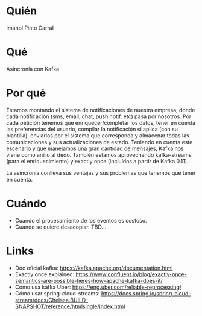 # Quién
Imanol Pinto Carral

# Qué
Asincronía con Kafka

# Por qué
Estamos montando el sistema de notificaciones de nuestra empresa, donde cada notificación (sms, email, chat, push notif. etc) pasa por nosotros. Por cada petición tenemos que enriquecer/completar los datos, tener en cuenta las preferencias del usuario, compilar la notificación si aplica (con su plantilla), enviarlos por el sistema que corresponda y almacenar todas las comunicaciones y sus actualizaciones de estado.
Teniendo en cuenta este escenario y que manejamos una gran cantidad de mensajes, Kafka nos viene como anillo al dedo.
También estamos aprovechando kafka-streams (para el enriquecimiento) y exactly once (incluídos a partir de Kafka 0.11).

La asincronía conlleva sus ventajas y sus problemas que tenemos que tener en cuenta.

# Cuándo
* Cuando el procesamiento de los eventos es costoso.
* Cuando se quiere desacoplar.
TBD...

# Links
- Doc oficial kafka: https://kafka.apache.org/documentation.html
- Exactly once explained: https://www.confluent.io/blog/exactly-once-semantics-are-possible-heres-how-apache-kafka-does-it/
- Cómo usa kafka Uber: https://eng.uber.com/reliable-reprocessing/
- Cómo usar spring-cloud-streams: https://docs.spring.io/spring-cloud-stream/docs/Chelsea.BUILD-SNAPSHOT/reference/htmlsingle/index.html
